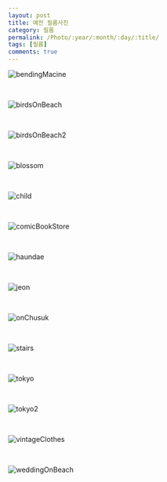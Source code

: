 ```yaml
---
layout: post
title: 예전 필름사진
category: 필름
permalink: /Photo/:year/:month/:day/:title/
tags: [필름]
comments: true
---
```


![bendingMacine](/assets/phototaken/bendingMachine.JPG)

<br>

![birdsOnBeach](/assets/phototaken/birdsOnBeach.JPG)

<br>

![birdsOnBeach2](/assets/phototaken/birdsOnBeach2.JPG)

<br>

![blossom](/assets/phototaken/blossom.JPG)

<br>

![child](/assets/phototaken/child.JPG)

<br>

![comicBookStore](/assets/phototaken/comicBookStore.JPG)

<br>

![haundae](/assets/phototaken/haundae.JPG)

<br>

![jeon](/assets/phototaken/jeon.JPG)

<br>

![onChusuk](/assets/phototaken/onChusuk.JPG)

<br>

![stairs](/assets/phototaken/stairs.JPG)

<br>

![tokyo](/assets/phototaken/tokyo.JPG)

<br>

![tokyo2](/assets/phototaken/tokyo2.JPG)

<br>

![vintageClothes](/assets/phototaken/vintageClothes.JPG)

<br>

![weddingOnBeach](/assets/phototaken/weddingOnBeach.JPG)